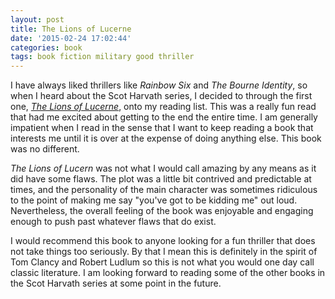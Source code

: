 ```yaml
---
layout: post
title: The Lions of Lucerne
date: '2015-02-24 17:02:44'
categories: book
tags: book fiction military good thriller
---
```


I have always liked thrillers like *Rainbow Six* and
*The Bourne Identity*, so when I heard about the Scot Harvath
series, I decided to through the first one, [*The Lions of Lucerne*][lions-amazon],
onto my reading list. This was a really fun read that had me
excited about getting to the end the entire time. I am generally
impatient when I read in the sense that I want to keep reading
a book that interests me until it is over at the expense of doing
anything else. This book was no different.

*The Lions of Lucern* was not what I would call amazing by any
means as it did have some flaws. The plot was a little bit
contrived and predictable at times, and the personality of the
main character was sometimes ridiculous to the point of making me
say "you've got to be kidding me" out loud. Nevertheless, the overall
feeling of the book was enjoyable and engaging enough to push past
whatever flaws that do exist.

I would recommend this book to anyone looking for a fun thriller
that does not take things too seriously. By that I mean this is
definitely in the spirit of Tom Clancy and Robert Ludlum so this
is not what you would one day call classic literature. I am looking
forward to reading some of the other books in the Scot Harvath
series at some point in the future.

[lions-amazon]:     http://amzn.com/B000FC0R7O

